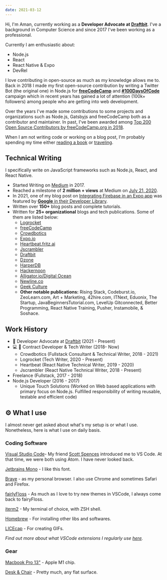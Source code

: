 ```yaml
---
date: 2021-03-12
---
```


Hi, I'm Aman, currently working as a **Developer Advocate at [Draftbit](https://draftbit.com/)**. I've a background in Computer Science and since 2017 I've been working as a professional.

Currently I am enthusiastic about:

- Node.js
- React
- React Native & Expo
- DevRel

I love contributing in open-source as much as my knowledge allows me to. Back in 2018 I made my first open-source contribution by writing a Twitter Bot (the original one) in Node.js for [**freeCodeCamp**](https://github.com/freeCodeCamp/100DaysOfCode-twitter-bot) and [**#100DaysOfCode**](https://twitter.com/_100Daysofcode) campaign which in recent years has gained a lot of attention (100k+ followers) among people who are getting into web development.

Over the years I've made some contributions to some projects and organizations such as Node.js, Gatsbyjs and freeCodeCamp both as a contributor and maintainer. In past, I've been awarded among [Top 200 Open Source Contributors by freeCodeCamp.org in 2018](https://www.freecodecamp.org/news/announcing-our-freecodecamp-2018-top-contributor-award-winners-861da08a77e1/).

When I am not writing code or working on a blog post, I'm probably spending my time either [reading a book](https://www.goodreads.com/author/show/17657541.Aman_Mittal) or [traveling](https://www.instagram.com/amanhimselfcodes/).

## Technical Writing

I specifically write on JavaScript frameworks such as Node.js, React, and React Native.

- Started Writing on [Medium](https://medium.com/@amanhimself) in 2017.
- Reached a milestone of **2 million + views** at Medium on [July 21, 2020](https://twitter.com/amanhimself/status/1285554115464982528).
- In 2021, one of my blog post on [Integrating Firebase in an Expo app](https://amanhimself.dev/blog/firebase-authentication-with-expo/) was featured by [**Google** in their Developer Library](https://devlibrary.withgoogle.com/authors/amanhimself).
- Written over **150+** blog posts and complete tutorials.
- Written for **25+ organizational** blogs and tech publications. Some of them are listed below:
  - [Logrocket](https://blog.logrocket.com/author/amanmittal/)
  - [freeCodeCamp](https://www.freecodecamp.org/news/author/amanhimself/)
  - [Crowdbotics](https://blog.crowdbotics.com/author/amanhimself/)
  - [Expo.io](https://blog.expo.dev/building-a-minimalist-weather-app-with-react-native-and-expo-fe7066e02c09)
  - [Heartbeat.fritz.ai](https://heartbeat.fritz.ai/@amanhimself)
  - [Jscrambler](https://blog.jscrambler.com/author/aman-mittal)
  - [Draftbit](https://community.draftbit.com/u/amanhimself/activity/topics)
  - [Dzone](https://dzone.com/users/4503532/amanhimself.html)
  - [HarperDB](https://harperdb.io/product/featured-projects/rest-api-with-node-js/?utm_source=amanmittal)
  - [Hackernoon](https://hackernoon.com/u/amanhimself)
  - [Alligator.io/Digital Ocean](https://www.digitalocean.com/community/tutorials/react-geolocation-react-native)
  - [Newline.co](https://www.newline.co/@amandeepmittal/how-to-build-react-native-apps-with-graphql-and-apollo--d74eb12e)
  - [Geek Culture](https://medium.com/geekculture/11-best-no-code-and-low-code-back-ends-for-2021-138066ca81f6)
  - **Other notable publications:** Rising Stack, Codeburst.io, ZeoLearn.com, Art + Marketing, 42hire.com, ITNext, Eduonix, The Startup, JavaBeginnersTutorial.com, LevelUp Gitconnected, Better Programming, React Native Training, Pusher, Instamobile, & Soshace.

## Work History

- 🥑 Developer Advocate at [Draftbit](https://draftbit.com/) (2021 - Present)
- 💻 📝 Contract Developer & Tech Writer (2018- Now)
  - Crowdbotics (Fullstack Consultant & Technical Writer, 2018 - 2021)
  - Logrocket (Tech Writer, 2020 - Present)
  - Heartbeat (React Native Technical Writer, 2019 - 2020)
  - Jscrambler (React Native Technical Writer, 2018 - Present)
- Freelance (Fullstack, 2017 - 2018)
- Node.js Developer (2016 - 2017)
  - Unique Touch Solutions (Worked on Web based applications with primary focus on Node.js. Fulfilled responsibility of writing reusable, testable and efficient code)

## ⚙️ What I use

I almost never get asked about what's my setup is or what I use. Nonetheless, here is what I use on daily basis.

### Coding Software

[Visual Studio Code](https://code.visualstudio.com/)- My friend [Scott Spences](https://twitter.com/spences10) introduced me to VS Code. At that time, we were both using Atom. I have never looked back.

[Jetbrains Mono](https://www.jetbrains.com/lp/mono/) - I like this font.

[Brave](https://brave.com/) - as my personal browser. I also use Chrome and sometimes Safari and Firefox.

[fairlyFloss](https://marketplace.visualstudio.com/items?itemName=nopjmp.fairyfloss) - As much as I love to try new themes in VSCode, I always come back to fairyFloss.

[iterm2](https://iterm2.com/) - My terminal of choice, with ZSH shell.

[Homebrew](https://cheatsheets.xyz/homebrew/) - For installing other libs and softwares.

[LICEcap](https://www.cockos.com/licecap/) - For creating GIFs.

_Find out more about what VSCode extensions I regularly use [here](https://amanhimself.dev/blog/setup-macbook-m1/)._

### Gear

[Macbook Pro 13"](https://www.apple.com/in/shop/buy-mac/macbook-pro) - Apple M1 chip.

[Desk & Chair]() - Pretty much, any flat surface.
